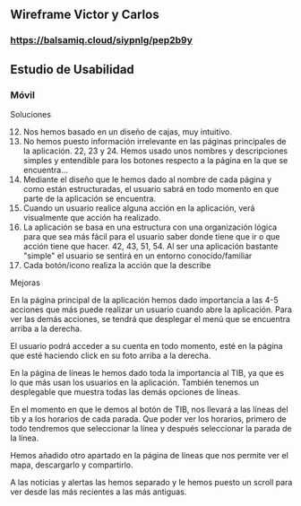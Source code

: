 ## Wireframe Victor y Carlos

### https://balsamiq.cloud/siypnlg/pep2b9y

## Estudio de Usabilidad

### Móvil

Soluciones

12. Nos hemos basado en un diseño de cajas, muy intuitivo.
21. No hemos puesto información irrelevante en las páginas principales de la aplicación.
22, 23 y 24. Hemos usado unos nombres y descripciones simples y entendible para los botones respecto a la página en la que se encuentra...
33. Mediante el diseño que le hemos dado al nombre de cada página y como están estructuradas, el usuario sabrá en todo momento en que parte de la aplicación se encuentra.
36. Cuando un usuario realice alguna acción en la aplicación, verá visualmente que acción ha realizado.
41. La aplicación se basa en una estructura con una organización lógica para que sea más fácil para el usuario saber donde tiene que ir o que acción tiene que hacer.
42, 43, 51, 54. Al ser una aplicación bastante "simple" el usuario se sentirá en un entorno conocido/familiar
46. Cada botón/icono realiza la acción que la describe

Mejoras

En la página principal de la aplicación hemos dado importancia a las 4-5 acciones que más puede realizar un usuario cuando abre la aplicación. 
Para ver las demás acciones, se tendrá que desplegar el menú que se encuentra arriba a la derecha.

El usuario podrá acceder a su cuenta en todo momento, esté en la página que esté haciendo click en su foto arriba a la derecha.

En la página de líneas le hemos dado toda la importancia al TIB, ya que es lo que más usan los usuarios en la aplicación. 
También tenemos un desplegable que muestra todas las demás opciones de líneas.

En el momento en que le demos al botón de TIB, nos llevará a las líneas del tib y a los horarios de cada parada. 
Que poder ver los horarios, primero de todo tendremos que seleccionar la línea y después seleccionar la parada de la línea.

Hemos añadido otro apartado en la página de líneas que nos permite ver el mapa, descargarlo y compartirlo.

A las noticias y alertas las hemos separado y le hemos puesto un scroll para ver desde las más recientes a las más antiguas.